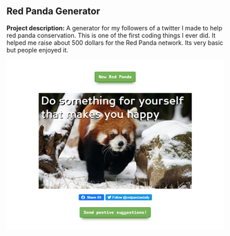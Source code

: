## Red Panda Generator 

**Project description:** A generator for my followers of a twitter I made to help red panda conservation. This is one of the first coding things I ever did. It helped me raise about 500 dollars for the Red Panda network. Its very basic but people enjoyed it. 

<img src="/projects/generator.png"/>
